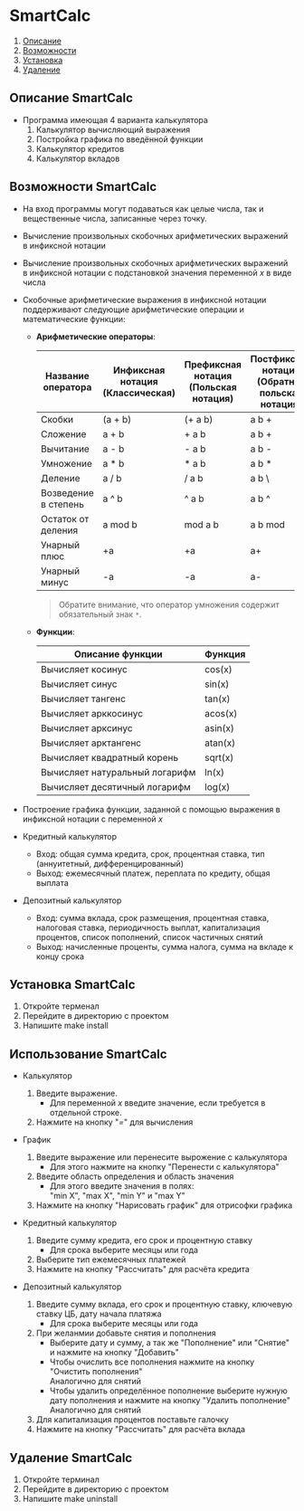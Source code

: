 # SmartCalc

1. [Описание](#описание-smartcalc)  
2. [Возможности](#возможности-smartcalc)  
3. [Установка](#установка-smartcalc)  
4. [Удаление](#удаление-smartcalc)  

## Описание SmartCalc

- Программа имеющая 4 варианта калькулятора
    1. Калькулятор вычисляющий выражения
    2. Постройка графика по введённой функции
    3. Калькулятор кредитов
    4. Калькулятор вкладов

## Возможности SmartCalc

- На вход программы могут подаваться как целые числа, так и вещественные числа, записанные через точку. 
- Вычисление произвольных скобочных арифметических выражений в инфиксной нотации
- Вычисление произвольных скобочных арифметических выражений в инфиксной нотации с подстановкой значения переменной _x_ в виде числа 
- Скобочные арифметические выражения в инфиксной нотации поддерживают следующие арифметические операции и математические функции:
    - **Арифметические операторы**:

        | Название оператора | Инфиксная нотация <br /> (Классическая) | Префиксная нотация <br /> (Польская нотация) |  Постфиксная нотация <br /> (Обратная польская нотация) |
        | ------ | ------ | ------ | ------ |
        | Скобки | (a + b) | (+ a b) | a b + |
        | Сложение | a + b | + a b | a b + |
        | Вычитание | a - b | - a b | a b - |
        | Умножение | a * b | * a b | a b * |
        | Деление | a / b | / a b | a b \ |
        | Возведение в степень | a ^ b | ^ a b | a b ^ |
        | Остаток от деления | a mod b | mod a b | a b mod |
        | Унарный плюс | +a | +a | a+ |
        | Унарный минус | -a | -a | a- |

        >Обратите внимание, что оператор умножения содержит обязательный знак `*`.

    - **Функции**:
  
        | Описание функции | Функция |   
        | ---------------- | ------- |  
        | Вычисляет косинус | cos(x) |   
        | Вычисляет синус | sin(x) |  
        | Вычисляет тангенс | tan(x) |  
        | Вычисляет арккосинус | acos(x) | 
        | Вычисляет арксинус | asin(x) | 
        | Вычисляет арктангенс | atan(x) |
        | Вычисляет квадратный корень | sqrt(x) |
        | Вычисляет натуральный логарифм | ln(x) | 
        | Вычисляет десятичный логарифм | log(x) |

- Построение графика функции, заданной с помощью выражения в инфиксной нотации с переменной _x_ 

- Кредитный калькулятор
    - Вход: общая сумма кредита, срок, процентная ставка, тип (аннуитетный, дифференцированный)
    - Выход: ежемесячный платеж, переплата по кредиту, общая выплата
- Депозитный калькулятор
    - Вход: сумма вклада, срок размещения, процентная ставка, налоговая ставка, периодичность выплат, капитализация процентов, список пополнений, список частичных снятий
    - Выход: начисленные проценты, сумма налога, сумма на вкладе к концу срока

## Установка SmartCalc

1. Откройте терменал 
2. Перейдите в директорию с проектом 
3. Напишите make install

##  Использование SmartCalc

- Калькулятор
    1. Введите выражение.
        - Для переменной _x_ введите значение, если требуется в отдельной строке.
    2. Нажмите на кнопку "_=_" для вычисления

- График
    1. Введите выражение или перенесите вырожение с калькулятора
        - Для этого нажмите на кнопку "Перенести с калькулятора"
    2. Введите область определения и область значения
        - Для этого введите значения в полях:<br />"min X", "max X", "min Y" и "max Y"
    3. Нажмите на кнопку "Нарисовать график" для отрисофки графика 

- Кредитный калькулятор
    1. Введите сумму кредита, его срок и процентную ставку
        - Для срока выберите месяцы или года
    2. Выберите тип ежемесячных платежей
    3. Нажмите на кнопку "Рассчитать" для расчёта кредита 

- Депозитный калькулятор
    1. Введите сумму вклада, его срок и процентную ставку, ключевую ставку ЦБ, дату начала платяжа
        - Для срока выберите месяцы или года
    2. При желанмии добавьте снятия и пополнения
        - Выберите дату и сумму, а так же "Пополнение" или "Снятие" и нажмите на кнопку "Добавить"
        - Чтобы очислить все пополнения нажмите на кнопку "Очистить пополнения" <br />Аналогично для снятий
        - Чтобы удалить определённое пополнение выберите нужную дату пополнения и нажмите на кнопку "Удалить пополнение" <br />Аналогично для снятий
    3. Для капитализация процентов поставьте галочку 
    4. Нажмите на кнопку "Рассчитать" для расчёта вклада 

## Удаление SmartCalc

1. Откройте терминал 
2. Перейдите в директорию с проектом 
3. Напишите make uninstall
